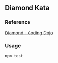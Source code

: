 ## Diamond Kata

### Reference

[Diamond - Coding Dojo](https://codingdojo.org/kata/Diamond/)

### Usage

```shell
npm test
```
